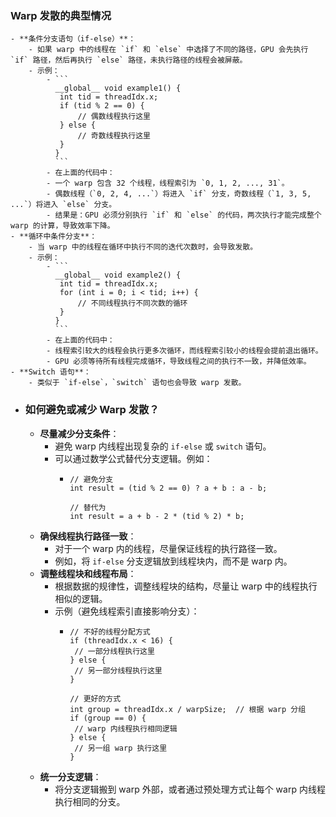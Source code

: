 ### **Warp 发散的典型情况**
	- **条件分支语句（if-else）**：
		- 如果 warp 中的线程在 `if` 和 `else` 中选择了不同的路径，GPU 会先执行 `if` 路径，然后再执行 `else` 路径，未执行路径的线程会被屏蔽。
		- 示例：
			- ```
			  __global__ void example1() {
			   int tid = threadIdx.x;
			   if (tid % 2 == 0) {
			       // 偶数线程执行这里
			   } else {
			       // 奇数线程执行这里
			   }
			  }
			  ```
			- 在上面的代码中：
			- 一个 warp 包含 32 个线程，线程索引为 `0, 1, 2, ..., 31`。
			- 偶数线程（`0, 2, 4, ...`）将进入 `if` 分支，奇数线程（`1, 3, 5, ...`）将进入 `else` 分支。
			- 结果是：GPU 必须分别执行 `if` 和 `else` 的代码，两次执行才能完成整个 warp 的计算，导致效率下降。
	- **循环中条件分支**：
		- 当 warp 中的线程在循环中执行不同的迭代次数时，会导致发散。
		- 示例：
			- ```
			  __global__ void example2() {
			   int tid = threadIdx.x;
			   for (int i = 0; i < tid; i++) {
			       // 不同线程执行不同次数的循环
			   }
			  }
			  ```
			- 在上面的代码中：
			- 线程索引较大的线程会执行更多次循环，而线程索引较小的线程会提前退出循环。
			- GPU 必须等待所有线程完成循环，导致线程之间的执行不一致，并降低效率。
	- **Switch 语句**：
		- 类似于 `if-else`，`switch` 语句也会导致 warp 发散。
- ### **如何避免或减少 Warp 发散？**
	- **尽量减少分支条件**：
		- 避免 warp 内线程出现复杂的 `if-else` 或 `switch` 语句。
		- 可以通过数学公式替代分支逻辑。例如：
			- ```
			  // 避免分支
			  int result = (tid % 2 == 0) ? a + b : a - b;
			  
			  // 替代为
			  int result = a + b - 2 * (tid % 2) * b;
			  ```
	- **确保线程执行路径一致**：
		- 对于一个 warp 内的线程，尽量保证线程的执行路径一致。
		- 例如，将 `if-else` 分支逻辑放到线程块内，而不是 warp 内。
	- **调整线程块和线程布局**：
		- 根据数据的规律性，调整线程块的结构，尽量让 warp 中的线程执行相似的逻辑。
		- 示例（避免线程索引直接影响分支）：
			- ```
			  // 不好的线程分配方式
			  if (threadIdx.x < 16) {
			   // 一部分线程执行这里
			  } else {
			   // 另一部分线程执行这里
			  }
			  
			  // 更好的方式
			  int group = threadIdx.x / warpSize;  // 根据 warp 分组
			  if (group == 0) {
			   // warp 内线程执行相同逻辑
			  } else {
			   // 另一组 warp 执行这里
			  }
			  ```
	- **统一分支逻辑**：
		- 将分支逻辑搬到 warp 外部，或者通过预处理方式让每个 warp 内线程执行相同的分支。